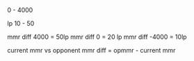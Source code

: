 0 - 4000

lp 10 - 50

mmr diff 4000 = 50lp
mmr diff 0 = 20 lp
mmr diff -4000 = 10lp

current mmr vs opponent mmr
diff = opmmr - current mmr


